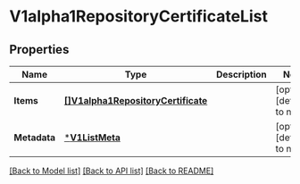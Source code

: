 # V1alpha1RepositoryCertificateList

## Properties
Name | Type | Description | Notes
------------ | ------------- | ------------- | -------------
**Items** | [**[]V1alpha1RepositoryCertificate**](v1alpha1RepositoryCertificate.md) |  | [optional] [default to null]
**Metadata** | [***V1ListMeta**](v1ListMeta.md) |  | [optional] [default to null]

[[Back to Model list]](../README.md#documentation-for-models) [[Back to API list]](../README.md#documentation-for-api-endpoints) [[Back to README]](../README.md)


